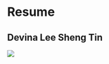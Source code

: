 # Resume
## Devina Lee Sheng Tin
<img src="portfolio/picture/headshot.png" style="float: left;margin-right: 10px;" />